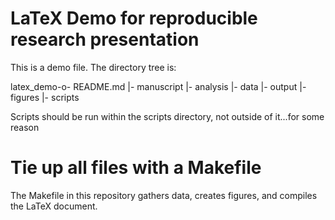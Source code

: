 # LaTeX Demo for reproducible research presentation

This is a demo file. The directory tree is:

latex_demo-o- README.md
           |- manuscript
           |- analysis
                    |- data
                    |- output
                    |- figures
                    |- scripts

Scripts should be run within the scripts directory, not outside of it...for some reason

# Tie up all files with a Makefile
The Makefile in this repository gathers data, creates figures, and compiles the LaTeX document. 


